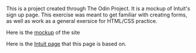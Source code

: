 This is a project created through The Odin Project. It is a mockup of Intuit's sign up page. This exercise was meant to get familiar with creating forms, as well as work as a general exersice for HTML/CSS practice.

Here is the [mockup](https://amontag974.github.io/intuit-signup-mockup/) of the site

Here is the [Intuit page](https://accounts.intuit.com/signup.html?offering_id=Intuit.ifs.mint&namespace_id=50000026&redirect_url=https%3A%2F%2Fmint.intuit.com%2Foverview.event%3Futm_medium%3Ddirect%26cta%3Dhero_sign_up_free_ProspectWeb%26ivid%3Dd0ce12de-20f5-48c5-b365-4ca5132dcc69%26adobe_mc%3DMCMID%253D22018601601258555802969371038912913183%257CMCORGID%253D969430F0543F253D0A4C98C6%252540AdobeOrg%257CTS%253D1593463535%26ivid%3Dd0ce12de-20f5-48c5-b365-4ca5132dcc69) that this page is based on.
